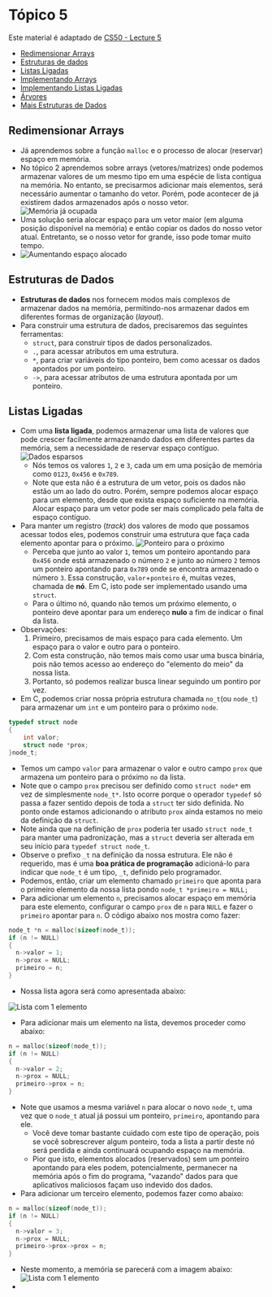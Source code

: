 # Tópico 5

Este material é adaptado de [CS50 - Lecture 5](https://cs50.harvard.edu/x/2021/notes/5/)

- [Redimensionar Arrays](./README.md#redimensionar-arrays)
- [Estruturas de dados](./README.md#estruturas-de-dados)
- [Listas Ligadas](./README.md#listas-ligadas)
- [Implementando Arrays](./README.md#implementando-arrays)
- [Implementando Listas Ligadas](./README.md#implementando-listas-ligadas)
- [Árvores](./README.md#arvores)
- [Mais Estruturas de Dados](./README.md#mais-estruturas-de-dados)

## Redimensionar Arrays
- Já aprendemos sobre a função `malloc` e o processo de alocar (reservar) espaço em memória.
- No tópico 2 aprendemos sobre arrays (vetores/matrizes) onde podemos armazenar valores de um mesmo tipo em uma espécie de lista contígua na memória. No entanto, se precisarmos adicionar mais elementos, será necessário aumentar o tamanho do vetor. Porém, pode acontecer de já existirem dados armazenados após o nosso vetor.
![Memória já ocupada](https://cs50.harvard.edu/x/2021/notes/5/array_of_length_3.png)
- Uma solução seria alocar espaço para um vetor maior (em alguma posição disponível na memória) e então copiar os dados do nosso vetor atual. Entretanto, se o nosso vetor for grande, isso pode tomar muito tempo.
- ![Aumentando espaço alocado](https://cs50.harvard.edu/x/2021/notes/5/array_of_length_4.png)

## Estruturas de Dados
- **Estruturas de dados** nos fornecem modos mais complexos de armazenar dados na memória, permitindo-nos armazenar dados em diferentes formas de organização (_layout_).
- Para construir uma estrutura de dados, precisaremos das seguintes ferramentas:
  -  `struct`, para construir tipos de dados personalizados.
  -  `.`, para acessar atributos em uma estrutura.
  -  `*`, para criar variáveis do tipo ponteiro, bem como acessar os dados apontados por um ponteiro.
  -  `->`, para acessar atributos de uma estrutura apontada por um ponteiro.

## Listas Ligadas
- Com uma **lista ligada**, podemos armazenar uma lista de valores que pode crescer facilmente armazenando dados em diferentes partes da memória, sem a necessidade de reservar espaço contíguo.
![Dados esparsos](https://cs50.harvard.edu/x/2021/notes/5/linked_list.png)
  - Nós temos os valores `1`, `2` e `3`, cada um em uma posição de memória como `0123`, `0x456` e `0x789`.
  - Note que esta não é a estrutura de um vetor, pois os dados não estão um ao lado do outro. Porém, sempre podemos alocar espaço para um elemento, desde que exista espaço suficiente na memória. Alocar espaço para um vetor pode ser mais complicado pela falta de espaço contíguo.
- Para manter um registro (_track_) dos valores de modo que possamos acessar todos eles, podemos construir uma estrutura que faça cada elemento apontar para o próximo.
![Ponteiro para o próximo](https://cs50.harvard.edu/x/2021/notes/5/linked_list_with_addresses.png)
  - Perceba que junto ao valor `1`, temos um ponteiro apontando para `0x456` onde está armazenado o número `2` e junto ao número `2` temos um ponteiro apontando para `0x789` onde se encontra armazenado o número `3`. Essa construção, `valor`+`ponteiro` é, muitas vezes, chamada de **nó**. Em C, isto pode ser implementado usando uma `struct`.
  - Para o último nó, quando não temos um próximo elemento, o ponteiro deve apontar para um endereço **nulo** a fim de indicar o final da lista.
- Observações:
  1. Primeiro, precisamos de mais espaço para cada elemento. Um espaço para o valor e outro para o ponteiro.
  2. Com esta construção, não temos mais como usar uma busca binária, pois não temos acesso ao endereço do "elemento do meio" da nossa lista.
  3. Portanto, só podemos realizar busca linear seguindo um pontiro por vez. 
- Em C, podemos criar nossa própria estrutura chamada `no_t`(ou `node_t`) para armazenar um `int` e um ponteiro para o próximo `node`.
```c
typedef struct node
{
    int valor;
    struct node *prox;
}node_t;
```
  - Temos um campo `valor` para armazenar o valor e outro campo `prox` que armazena um ponteiro para o próximo `no` da lista.
  - Note que o campo `prox` precisou ser definido como `struct node*` em vez de simplesmente `node_t*`. Isto ocorre porque o operador `typedef` só passa a fazer sentido depois de toda a `struct` ter sido definida. No ponto onde estamos adicionando o atributo `prox` ainda estamos no meio da definição da `struct`.
  - Note ainda que na definição de `prox` poderia ter usado `struct node_t` para manter uma padronização, mas a `struct` deveria ser alterada em seu início para `typedef struct node_t`.
  - Observe o prefixo `_t` na definição da nossa estrutura. Ele não é requerido, mas é uma **boa prática de programação** adicioná-lo para indicar que `node_t` é um tipo, `_t`, definido pelo programador.
- Podemos, então, criar um elemento chamado `primeiro` que aponta para o primeiro elemento da nossa lista pondo `node_t *primeiro = NULL;`
- Para adicionar um elemento `n`, precisamos alocar espaço em memória para este elemento, configurar o campo `prox` de `n` para `NULL` e fazer o `primeiro` apontar para `n`. O código abaixo nos mostra como fazer:
```c
node_t *n = malloc(sizeof(node_t));
if (n != NULL)
{
  n->valor = 1;
  n->prox = NULL;
  primeiro = n;
}
```
- Nossa lista agora será como apresentada abaixo:

![Lista com 1 elemento](https://cs50.harvard.edu/x/2021/notes/5/list_with_one_node.png)

- Para adicionar mais um elemento na lista, devemos proceder como abaixo:
```c
n = malloc(sizeof(node_t));
if (n != NULL)
{
  n->valor = 2;
  n->prox = NULL;
  primeiro->prox = n;
}
```
- Note que usamos a mesma variável `n` para alocar o novo `node_t`, uma vez que o `node_t` atual já possui um ponteiro, `primeiro`, apontando para ele.
  - Você deve tomar bastante cuidado com este tipo de operação, pois se você sobrescrever algum ponteiro, toda a lista a partir deste nó será perdida e ainda continuará ocupando espaço na memória.
  - Pior que isto, elementos alocados (reservados) sem um ponteiro apontando para eles podem, potencialmente, permanecer na memória após o fim do programa, "vazando" dados para que aplicativos maliciosos façam uso indevido dos dados.
- Para adicionar um terceiro elemento, podemos fazer como abaixo:
```c
n = malloc(sizeof(node_t));
if (n != NULL)
{
  n->valor = 3;
  n->prox = NULL;
  primeiro->prox->prox = n;
}

```
- Neste momento, a memória se parecerá com a imagem abaixo:
![Lista com 1 elemento](https://cs50.harvard.edu/x/2021/notes/5/list_with_three_nodes.png)
- 
